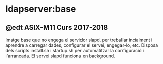 # ldapserver:base
## @edt ASIX-M11 Curs 2017-2018


Imatge base que no engega el servidor slapd. per treballar incialment i aprendre a carregar dades, configurar el servei, engegar-lo, etc. Disposa dels scripts install.sh i startup.sh per automatitzar la configuració i l'arrancada. El servei slapd funciona en background. 







